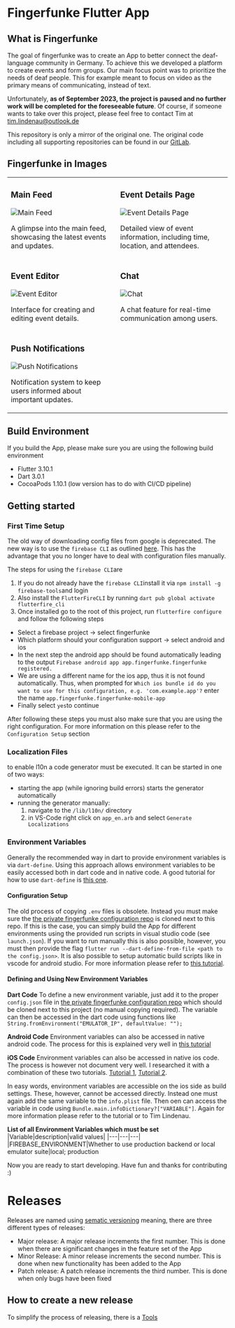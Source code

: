 # Fingerfunke Flutter App

## What is Fingerfunke
The goal of fingerfunke was to create an App to better connect the deaf-language community in Germany. To achieve this we developed a platform to create events and form groups. Our main focus point was to prioritize the needs of deaf people. This for example meant to focus on video as the primary means of communicating, instead of text.

Unfortunately, **as of September 2023, the project is paused and no further work will be completed for the foreseeable future**. Of course, if someone wants to take over this project, please feel free to contact Tim at tim.lindenau@outlook.de

This repository is only a mirror of the original one. The original code including all supporting repositories can be found in our [GitLab](https://gitlab.com/fingerfunke).

## Fingerfunke in Images

<table>
  <tr>
    <td>
      <h3> Main Feed </h3>
      <img src="https://github.com/tim200002/fingerfunke-app/assets/48860268/0a455041-4d77-430d-98f1-e463cff461f3" alt="Main Feed"/>
      <p>A glimpse into the main feed, showcasing the latest events and updates.</p>
    </td>
    <td>
      <h3> Event Details Page </h3>
      <img src="https://github.com/tim200002/fingerfunke-app/assets/48860268/39d498a1-7575-4963-95ac-af241bd4a4f1" alt="Event Details Page"/>
      <p>Detailed view of event information, including time, location, and attendees.</p>
    </td>
  </tr>
  <tr>
    <td>
      <h3> Event Editor </h3>
      <img src="https://github.com/tim200002/fingerfunke-app/assets/48860268/33aa4970-a8f7-4955-9451-c7506b1612e3" alt="Event Editor"/>
      <p>Interface for creating and editing event details.</p>
    </td>
    <td>
      <h3> Chat </h3>
      <img src="https://github.com/tim200002/fingerfunke-app/assets/48860268/0eea7409-095c-4fa1-b31e-5c3ddae69523" alt="Chat"/>
      <p>A chat feature for real-time communication among users.</p>
    </td>
  </tr>
  <tr>
    <td>
      <h3> Push Notifications </h3>
      <img src="https://github.com/tim200002/fingerfunke-app/assets/48860268/19016bc2-c95b-4e03-a82f-82b206db4336" alt="Push Notifications"/>
      <p>Notification system to keep users informed about important updates.</p>
    </td>
    <td>
      <!-- Placeholder for balancing the grid -->
    </td>
  </tr>
</table>




## Build Environment
If you build the App, please make sure you are using the following build environment
- Flutter 3.10.1
- Dart 3.0.1
- CocoaPods 1.10.1 (low version has to do with CI/CD pipeline)


## Getting started

### First Time Setup
The old way of downloading config files from google is deprecated. The new way is to use the `firebase CLI` as outlined [here](https://firebase.flutter.dev/docs/cli/). This has the advantage that you no longer have to deal with configuration files manually. 

The steps for using the `firebase CLI`are
1. If you do not already have the `firebase CLI`install it via `npm install -g firebase-tools`and login
2. Also install the `FlutterFireCLI` by running `dart pub global activate flutterfire_cli`
3. Once installed go to the root of this project, run `flutterfire configure` and follow the following steps
  - Select a firebase project -> select fingerfunke
  - Which platform should your configuration support -> select android and ios
  - In the next step the android app should be found automatically leading to the output `Firebase android app app.fingerfunke.fingerfunke registered.`
  - We are using a different name for the ios app, thus it is not found automatically. Thus, when prompted for `Which ios bundle id do you want to use for this configuration, e.g. 'com.example.app'?` enter the name `app.fingerfunke.fingerfunke-mobile-app`
  - Finally select `yes`to continue

After following these steps you must also make sure that you are using the right configuration. For more information on this please refer to the `Configuration Setup` section


### Localization Files
to enable l10n a code generator must be executed. 
It can be started in one of two ways:
- starting the app (while ignoring build errors) starts the generator automatically
- running the generator manually:
  1. navigate to the `/lib/l10n/` directory
  2. in VS-Code right click on `app_en.arb` and select `Generate Localizations`

### Environment Variables
Generally the recommended way in dart to provide environment variables is via `dart-define`. Using this approach allows environment variables to be easily accessed both in dart code and in native code. A good tutorial for how to use `dart-define` is [this one](https://itnext.io/secure-your-flutter-project-the-right-way-to-set-environment-variables-with-compile-time-variables-67c3163ff9f4).

#### Configuration Setup
The old process of copying `.env` files is obsolete. Instead you must make sure the [the private fingerfunke configuration repo](https://gitlab.com/fingerfunke/config-files) is cloned next to this repo. If this is the case, you can simply build the App for different environments using the provided run scripts in visual studio code (see `launch.json`).
If you want to run manually this is also possible, however, you must then provide the flag `flutter run --dart-define-from-file <path to the config.json>`. It is also possible to setup automatic build scripts like in vscode for android studio. For more information please refer to [this tutorial](https://itnext.io/secure-your-flutter-project-the-right-way-to-set-environment-variables-with-compile-time-variables-67c3163ff9f4).

#### Defining and Using New Environment Variables
**Dart Code**
To define a new environment variable, just add it to the proper `config.json` file in [the private fingerfunke configuration repo](https://gitlab.com/fingerfunke/config-files) which should be cloned next to this project (no manual copying required). The variable can then be accessed in the dart code using functions like ` String.fromEnvironment("EMULATOR_IP", defaultValue: "");`

**Android Code**
Environment variables can also be accessed in native android code. The process for this is explained very well in [this tutorial](https://itnext.io/secure-your-flutter-project-the-right-way-to-set-environment-variables-with-compile-time-variables-67c3163ff9f4)

**iOS Code**
Environment variables can also be accessed in native ios code. The process is however not document very well. I researched it with a combination of these two tutorials. [Tutorial 1](https://itnext.io/secure-your-flutter-project-the-right-way-to-set-environment-variables-with-compile-time-variables-67c3163ff9f4), [Tutorial 2](https://cocoacasts.com/tips-and-tricks-managing-build-configurations-in-xocde).

In easy words, environment variables are accessible on the ios side as build settings. These, however, cannot be accessed directly. Instead one must again add the same variable to the `info.plist` file. Then oen can access the variable in code using `Bundle.main.infoDictionary?["VARIABLE"]`. Again for more information please refer to the tutorial or to Tim Lindenau.


**List of all Environment Variables which must be set**
|Variable|description|valid values|
|---|---|---|
|FIREBASE_ENVIRONMENT|Whether to use production backend or local emulator suite|local; production

Now you are ready to start developing. Have fun and thanks for contributing :)


# Releases

Releases are named using [sematic versioning](https://semver.org/lang/de/) meaning, there are three different types of releases:

- Major release: A major release increments the first number. This is done when there are significant changes in the feature set of the App
- Minor Release: A minor release increments the second number. This is done when new functionality has been added to the App
- Patch release: A patch release increments the third number. This is done when only bugs have been fixed

## How to create a new release
To simplify the process of releasing, there is a [Tools](Repo)
